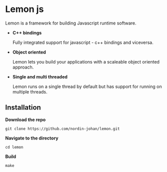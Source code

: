 # Lemon js
Lemon is a framework for building Javascript runtime software.

* __C++ bindings__

	Fully integrated support for javascript - c++ bindings and viceversa.

* __Object oriented__

	Lemon lets you build your applications with a scaleable object oriented approach.

* __Single and multi threaded__
	
	Lemon runs on a single thread by default but has support for running on multiple threads.
	
## Installation
__Download the repo__

``` git clone https://github.com/nordin-johan/lemon.git ```

__Navigate to the directory__

```cd lemon```

__Build__

```make```
